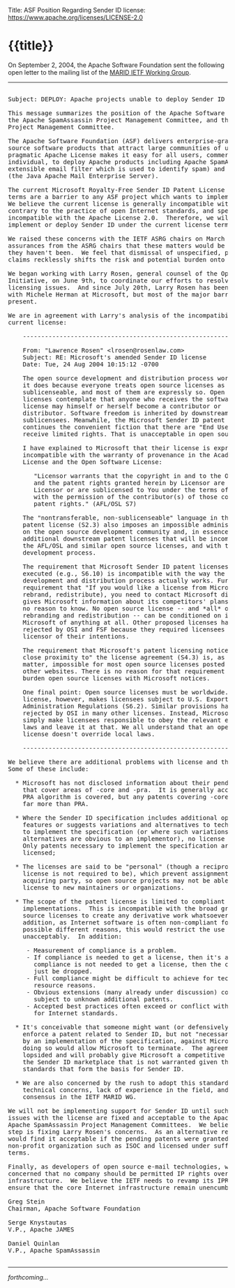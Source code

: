Title: ASF Position Regarding Sender ID
license: https://www.apache.org/licenses/LICENSE-2.0

# {{title}}

On September 2, 2004, the Apache Software Foundation sent the following
open letter to the mailing list of the [MARID IETF Working
Group](http://www.ietf.org/html.charters/marid-charter.html).

----------

<pre>

Subject: DEPLOY: Apache projects unable to deploy Sender ID

This message summarizes the position of the Apache Software Foundation,
the Apache SpamAssassin Project Management Committee, and the Apache JAMES
Project Management Committee.

The Apache Software Foundation (ASF) delivers enterprise-grade, open
source software products that attract large communities of users.  The
pragmatic Apache License makes it easy for all users, commercial and
individual, to deploy Apache products including Apache SpamAssassin (an
extensible email filter which is used to identify spam) and Apache JAMES
(the Java Apache Mail Enterprise Server).

The current Microsoft Royalty-Free Sender ID Patent License Agreement
terms are a barrier to any ASF project which wants to implement Sender ID.
We believe the current license is generally incompatible with open source,
contrary to the practice of open Internet standards, and specifically
incompatible with the Apache License 2.0.  Therefore, we will not
implement or deploy Sender ID under the current license terms.

We raised these concerns with the IETF ASRG chairs on March 1st and we had
assurances from the ASRG chairs that these matters would be addressed, but
they haven't been.  We feel that dismissal of unspecified, pending, patent
claims recklessly shifts the risk and potential burden onto implementors.

We began working with Larry Rosen, general counsel of the Open Source
Initiative, on June 9th, to coordinate our efforts to resolve the patent
licensing issues.  And since July 20th, Larry Rosen has been negotiating
with Michele Herman at Microsoft, but most of the major barriers are still
present.

We are in agreement with Larry's analysis of the incompatibilities of the
current license:

    ------------------------------------------------------------------------

    From: "Lawrence Rosen" &lt;lrosen@rosenlaw.com&gt;
    Subject: RE: Microsoft's amended Sender ID license
    Date: Tue, 24 Aug 2004 10:15:12 -0700

    The open source development and distribution process works as well as
    it does because everyone treats open source licenses as
    sublicenseable, and most of them are expressly so. Open source
    licenses contemplate that anyone who receives the software under
    license may himself or herself become a contributor or
    distributor. Software freedom is inherited by downstream
    sublicensees. Meanwhile, the Microsoft Sender ID patent license
    continues the convenient fiction that there are "End Users" (S1.5) who
    receive limited rights. That is unacceptable in open source licenses.

    I have explained to Microsoft that their license is expressly
    incompatible with the warranty of provenance in the Academic Free
    License and the Open Software License:

       "Licensor warrants that the copyright in and to the Original Work
       and the patent rights granted herein by Licensor are owned by the
       Licensor or are sublicensed to You under the terms of this License
       with the permission of the contributor(s) of those copyrights and
       patent rights." (AFL/OSL S7)

    The "nontransferable, non-sublicenseable" language in their reciprocal
    patent license (S2.3) also imposes an impossible administrative burden
    on the open source development community and, in essence, creates
    additional downstream patent licenses that will be incompatible with
    the AFL/OSL and similar open source licenses, and with the open source
    development process.

    The requirement that Microsoft Sender ID patent licenses be formally
    executed (e.g., S6.10) is incompatible with the way the open source
    development and distribution process actually works. Furthermore, the
    requirement that "If you would like a license from Microsoft (e.g.,
    rebrand, redistribute), you need to contact Microsoft directly" (S2.2)
    gives Microsoft information about its competitors' plans that it has
    no reason to know. No open source license -- and *all* of them allow
    rebranding and redistribution -- can be conditioned on informing
    Microsoft of anything at all. Other proposed licenses have been
    rejected by OSI and FSF because they required licensees to notify the
    licensor of their intentions.

    The requirement that Microsoft's patent licensing notice be placed "in
    close proximity to" the license agreement (S4.3) is, as a practical
    matter, impossible for most open source licenses posted on the OSI or
    other websites. There is no reason for that requirement other than to
    burden open source licenses with Microsoft notices.

    One final point: Open source licenses must be worldwide. The Microsoft
    license, however, makes licensees subject to U.S. Export
    Administration Regulations (S6.2). Similar provisions have been
    rejected by OSI in many other licenses. Instead, Microsoft should
    simply make licensees responsible to obey the relevant export control
    laws and leave it at that. We all understand that an open source
    license doesn't override local laws.

    ------------------------------------------------------------------------

We believe there are additional problems with license and the process.
Some of these include:

  * Microsoft has not disclosed information about their pending patents
    that cover areas of -core and -pra.  It is generally accepted that the
    PRA algorithm is covered, but any patents covering -core could cover
    far more than PRA.

  * Where the Sender ID specification includes additional optional
    features or suggests variations and alternatives to techniques needed
    to implement the specification (or where such variations or
    alternatives are obvious to an implementor), no license is granted.
    Only patents necessary to implement the specification are clearly
    licensed;

  * The licenses are said to be "personal" (though a reciprocally granted
    license is not required to be), which prevent assignment to an
    acquiring party, so open source projects may not be able to transfer a
    license to new maintainers or organizations.

  * The scope of the patent license is limited to compliant
    implementations.  This is incompatible with the broad grant of open
    source licenses to create any derivative work whatsoever.  In
    addition, as Internet software is often non-compliant for many
    possible different reasons, this would restrict the use of Sender ID
    unacceptably.  In addition:

     - Measurement of compliance is a problem.
     - If compliance is needed to get a license, then it's a problem.  If
       compliance is not needed to get a license, then the clause should
       just be dropped.
     - Full compliance might be difficult to achieve for technical or
       resource reasons.
     - Obvious extensions (many already under discussion) could be
       subject to unknown additional patents.
     - Accepted best practices often exceed or conflict with compliance
       for Internet standards.

  * It's conceivable that someone might want (or defensively, need) to
    enforce a patent related to Sender ID, but not "necessarily infringed"
    by an implementation of the specification, against Microsoft, but
    doing so would allow Microsoft to terminate.  The agreement is
    lopsided and will probably give Microsoft a competitive advantage in
    the Sender ID marketplace that is not warranted given the open
    standards that form the basis for Sender ID.

  * We are also concerned by the rush to adopt this standard in spite of
    technical concerns, lack of experience in the field, and a lack of
    consensus in the IETF MARID WG.

We will not be implementing support for Sender ID until such time as the
issues with the license are fixed and acceptable to the Apache James and
Apache SpamAssassin Project Management Committees.  We believe the first
step is fixing Larry Rosen's concerns.  As an alternative resolution, we
would find it acceptable if the pending patents were granted to a
non-profit organization such as ISOC and licensed under sufficiently open
terms.

Finally, as developers of open source e-mail technologies, we are
concerned that no company should be permitted IP rights over core Internet
infrastructure.  We believe the IETF needs to revamp its IPR policies to
ensure that the core Internet infrastructure remain unencumbered.

Greg Stein
Chairman, Apache Software Foundation

Serge Knystautas
V.P., Apache JAMES

Daniel Quinlan
V.P., Apache SpamAssassin

</pre>
 
----------
*forthcoming...* 
